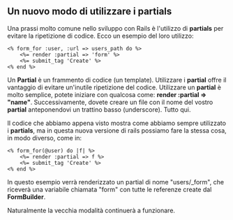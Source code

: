 ## Un nuovo modo di utilizzare i partials

Una prassi molto comune nello sviluppo con Rails è l'utilizzo di **partials** per evitare la ripetizione di codice. Ecco un esempio del loro utilizzo:

	<% form_for :user, :url => users_path do %>
		<%= render :partial => 'form' %>
		<%= submit_tag 'Create' %>
	<% end %>

Un **Partial** è un frammento di codice (un template). Utilizzare i **partial** offre il vantaggio di evitare un'inutile ripetizione del codice. Utilizzare un **partial** è molto semplice, potete iniziare con qualcosa come: **render :partial => "name"**. Successivamente, dovete creare un file con il nome del vostro **partial** anteponendovi un trattino basso (underscore). Tutto qui.

Il codice che abbiamo appena visto mostra come abbiamo sempre utilizzato i **partials**, ma in questa nuova versione di rails possiamo fare la stessa cosa, in modo diverso, come in:

	<% form_for(@user) do |f| %>
		<%= render :partial => f %>
		<%= submit_tag 'Create' %>
	<% end %>

In questo esempio verrà renderizzato un partial di nome "users/\_form", che riceverà una variabile chiamata "form" con tutte le referenze create dal **FormBuilder**.

Naturalmente la vecchia modalità continuerà a funzionare.
